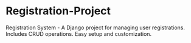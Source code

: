 # Registration-Project
Registration System - A Django project for managing user registrations. Includes CRUD operations. Easy setup and customization.
